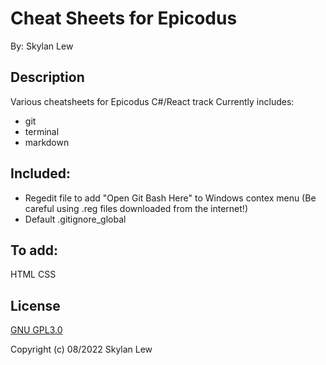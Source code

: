 # Cheat Sheets for Epicodus

By: Skylan Lew

## Description
Various cheatsheets for Epicodus C#/React track
Currently includes:
* git
* terminal
* markdown

## Included:
* Regedit file to add "Open Git Bash Here" to Windows contex menu (Be careful using .reg files downloaded from the internet!)
* Default .gitignore_global

## To add:
HTML
CSS

## License 
[GNU GPL3.0](https://choosealicense.com/licenses/gpl-3.0/)

Copyright (c) 08/2022 Skylan Lew